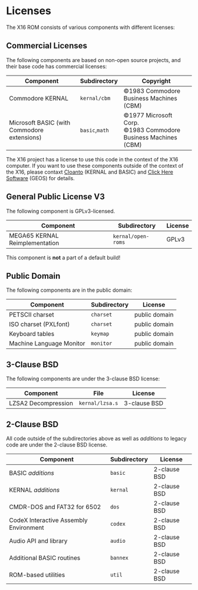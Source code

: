 # Licenses

The X16 ROM consists of various components with different licenses:

## Commercial Licenses

The following components are based on non-open source projects, and their base code has commercial licenses:

| Component                                   | Subdirectory    | Copyright |
|---------------------------------------------|-----------------|-----------|
| Commodore KERNAL                            | `kernal/cbm`    | &copy;1983 Commodore Business Machines (CBM) |
| Microsoft BASIC (with Commodore extensions) | `basic`,`math`  | &copy;1977 Microsoft Corp.<br/>&copy;1983 Commodore Business Machines (CBM) |

The X16 project has a license to use this code in the context of the X16 computer. If you want to use these components outside of the context of the X16, please contaxt [Cloanto](https://www.amigaforever.com) (KERNAL and BASIC) and [Click Here Software](https://clickheresoftware.com) (GEOS) for details.

## General Public License V3

The following component is GPLv3-licensed.

| Component                                 | Subdirectory       | License |
|-------------------------------------------|--------------------|---------|
| MEGA65 KERNAL Reimplementation            | `kernal/open-roms` | GPLv3   |

This component is **not** a part of a default build!

## Public Domain

The following components are in the public domain:

| Component                                 | Subdirectory | License       |
|-------------------------------------------|--------------|---------------|
| PETSCII charset                           | `charset`    | public domain |
| ISO charset (PXLfont)                     | `charset`    | public domain |
| Keyboard tables                           | `keymap`     | public domain |
| Machine Language Monitor                  | `monitor`    | public domain |

## 3-Clause BSD

The following components are under the 3-clause BSD license:

| Component                                 | File            | License       |
|-------------------------------------------|-----------------|---------------|
| LZSA2 Decompression                       | `kernal/lzsa.s` | 3-clause BSD  |

## 2-Clause BSD

All code outside of the subdirectories above as well as *additions* to legacy code are under the 2-clause BSD license.

| Component                                 | Subdirectory | License       |
|-------------------------------------------|--------------|---------------|
| BASIC *additions*                         | `basic`      | 2-clause BSD  |
| KERNAL *additions*                        | `kernal`     | 2-clause BSD  |
| CMDR-DOS and FAT32 for 6502               | `dos`        | 2-clause BSD  |
| CodeX Interactive Assembly Environment    | `codex`      | 2-clause BSD  |
| Audio API and library                     | `audio`      | 2-clause BSD  |
| Additional BASIC routines                 | `bannex`     | 2-clause BSD  |
| ROM-based utilities                       | `util`       | 2-clause BSD  |

